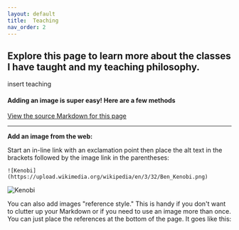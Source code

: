 ```yaml
---
layout: default
title:  Teaching
nav_order: 2
---
```

## Explore this page to learn more about the classes I have taught and my teaching philosophy. 

insert teaching

#### Adding an image is super easy! Here are a few methods
[View the source Markdown for this page](https://raw.githubusercontent.com/ubc-lib-geo/gis-workshop-waml-template/master/content/examples/images.md)



___

**Add an image from the web:**

Start an in-line link with an exclamation point then place the alt text in the brackets followed by the image link in the parentheses:

```
![Kenobi](https://upload.wikimedia.org/wikipedia/en/3/32/Ben_Kenobi.png)
```

![Kenobi](https://upload.wikimedia.org/wikipedia/en/3/32/Ben_Kenobi.png)

You can also add images "reference style." This is handy if you don't want to clutter up your Markdown or if you need to use an image more than once. You can just place the references at the bottom of the page. It goes like this:
